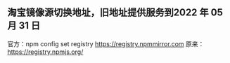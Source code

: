 ## 淘宝镜像源切换地址，旧地址提供服务到2022 年 05 月 31 日
官方：npm config set registry https://registry.npmmirror.com 
原来：https://registry.npmjs.org/